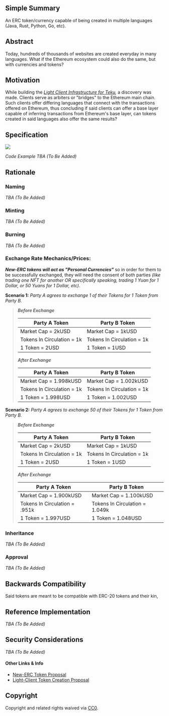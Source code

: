 ## Simple Summary
An ERC token/currency capable of being created in multiple languages (Java, Rust, Python, Go, etc).

## Abstract
Today, hundreds of thousands of websites are created everyday in many languages. What if the Ethereum ecosystem could also do the same, but with currencies and tokens?

## Motivation
While building the *[Light Client Infrastructure for Teku](https://github.com/jeyakatsa/teku/tree/master/light-client),* a discovery was made. Clients serve as arbiters or "bridges" to the Ethereum main chain. Such clients offer differing languages that connect with the transactions offered on Ethereum, thus concluding if said clients can offer a base layer capable of inferring transactions from Ethereum's base layer, can tokens created in said languages also offer the same results?

## Specification
![](https://imgur.com/54Jp1Tl.jpg)

*Code Example TBA (To Be Added)*

## Rationale

### Naming
*TBA (To Be Added)*

### Minting
*TBA (To Be Added)*

### Burning
*TBA (To Be Added)*

### Exchange Rate Mechanics/Prices:

***New-ERC tokens will act as "Personal Currencies"*** so in order for them to be successfully exchanged, they will need the consent of both parties *(like trading one NFT for another OR specifically speaking, trading 1 Yuan for 1 Dollar, or 50 Yuans for 1 Dollar, etc)*.

**Scenario 1:** *Party A agrees to exchange 1 of their Tokens for 1 Token from Party B.*

> ***Before Exchange***
> 
> | Party A Token              | Party B Token              |
> | -------------------------- | -------------------------- |
> | Market Cap = 2kUSD         | Market Cap = 1kUSD         |
> | Tokens In Circulation = 1k | Tokens In Circulation = 1k |
> | 1 Token = 2USD             | 1 Token = 1USD             |
> 
> ***After Exchange***
> 
> | Party A Token              | Party B Token              |
> | -------------------------- | -------------------------- |
> | Market Cap = 1.998kUSD     | Market Cap = 1.002kUSD     |
> | Tokens In Circulation = 1k | Tokens In Circulation = 1k |
> | 1 Token = 1.998USD         | 1 Token = 1.002USD         |

**Scenario 2:** *Party A agrees to exchange 50 of their Tokens for 1 Token from Party B.*

> ***Before Exchange***
> 
> | Party A Token              | Party B Token              |
> | -------------------------- | -------------------------- |
> | Market Cap = 2kUSD         | Market Cap = 1kUSD         |
> | Tokens In Circulation = 1k | Tokens In Circulation = 1k |
> | 1 Token = 2USD             | 1 Token = 1USD             |
> 
> ***After Exchange***
> 
> | Party A Token                 | Party B Token                  |
> | ----------------------------- | ------------------------------ |
> | Market Cap = 1.900kUSD        | Market Cap = 1.100kUSD         |
> | Tokens In Circulation = .951k | Tokens In Circulation = 1.049k |
> | 1 Token = 1.997USD            | 1 Token = 1.048USD             |

### Inheritance
*TBA (To Be Added)*

### Approval
*TBA (To Be Added)*

## Backwards Compatibility
Said tokens are meant to be compatible with ERC-20 tokens and their kin,

## Reference Implementation
*TBA (To Be Added)*

## Security Considerations
*TBA (To Be Added)*

#### Other Links & Info
- [New-ERC Token Proposal](https://ethresear.ch/t/a-new-erc-token-proposal/11540)
- [Light-Client Token Creation Proposal](https://ethresear.ch/t/light-client-custom-token-creation-proposal/11433)

## Copyright
Copyright and related rights waived via [CC0](https://creativecommons.org/publicdomain/zero/1.0/).
